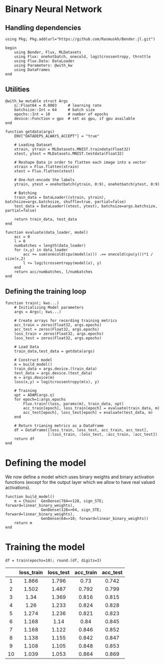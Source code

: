# Binary Neural Network
## Handling dependencies

```
using Pkg; Pkg.add(url="https://github.com/Rasmuskh/Bender.jl.git")
```

```
begin
	using Bender, Flux, MLDatasets
	using Flux: onehotbatch, onecold, logitcrossentropy, throttle
	using Flux.Data: DataLoader
	using Parameters: @with_kw
	using DataFrames
end
```

## Utilities
```
@with_kw mutable struct Args
    η::Float64 = 0.0003     # learning rate
    batchsize::Int = 64     # batch size
    epochs::Int = 10        # number of epochs
    device::Function = gpu  # set as gpu, if gpu available
end
```

```
function getdata(args)
    ENV["DATADEPS_ALWAYS_ACCEPT"] = "true"

    # Loading Dataset	
    xtrain, ytrain = MLDatasets.MNIST.traindata(Float32)
    xtest, ytest = MLDatasets.MNIST.testdata(Float32)

    # Reshape Data in order to flatten each image into a vector
    xtrain = Flux.flatten(xtrain)
    xtest = Flux.flatten(xtest)

    # One-hot-encode the labels
    ytrain, ytest = onehotbatch(ytrain, 0:9), onehotbatch(ytest, 0:9)

    # Batching
    train_data = DataLoader((xtrain, ytrain), batchsize=args.batchsize, shuffle=true, partial=false)
    test_data = DataLoader((xtest, ytest), batchsize=args.batchsize, partial=false)

    return train_data, test_data
end
```



```
function evaluate(data_loader, model)
    acc = 0
	l = 0
	numbatches = length(data_loader)
    for (x,y) in data_loader
        acc += sum(onecold(cpu(model(x))) .== onecold(cpu(y)))*1 / size(x,2)
		l += logitcrossentropy(model(x), y)
    end
    return acc/numbatches, l/numbatches
end
```

## Defining the training loop
```
function train(; kws...)
    # Initializing Model parameters 
    args = Args(; kws...)

	# Create arrays for recording training metrics
	acc_train = zeros(Float32, args.epochs)
	acc_test = zeros(Float32, args.epochs)
	loss_train = zeros(Float32, args.epochs)
	loss_test = zeros(Float32, args.epochs)
	
    # Load Data
    train_data,test_data = getdata(args)

    # Construct model
    m = build_model()
    train_data = args.device.(train_data)
    test_data = args.device.(test_data)
    m = args.device(m)
    loss(x,y) = logitcrossentropy(m(x), y)
    
    # Training
    opt = ADAM(args.η)
	for epoch=1:args.epochs	
        Flux.train!(loss, params(m), train_data, opt)
		acc_train[epoch], loss_train[epoch] = evaluate(train_data, m)
		acc_test[epoch], loss_test[epoch] = evaluate(test_data, m)
    end

	# Return trianing metrics as a DataFrame
	df = DataFrame([loss_train, loss_test, acc_train, acc_test], 
				   [:loss_train, :loss_test, :acc_train, :acc_test])
	return df
end
```
# Defining the model
We now define a model which uses binary weights and binary activation functions (except for the output layer which we allow to have real valued activations).
```
function build_model()
	m = Chain(  GenDense(784=>128, sign_STE; forward=linear_binary_weights),
                GenDense(128=>64, sign_STE; forward=linear_binary_weights),
                GenDense(64=>10; forward=linear_binary_weights))
    return m
end
```
# Training the model
```
df = train(epochs=10); round.(df, digits=3)
```

|    | loss_train | loss_test | acc_train | acc_test |
|:--:|:----------:|:---------:|:---------:|:--------:|
|  1 | 1.866      | 1.796     | 0.73      | 0.742    |
|  2 | 1.502      | 1.487     | 0.792     | 0.799    |
|  3 | 1.34       | 1.369     | 0.816     | 0.815    |
|  4 | 1.26       | 1.233     | 0.824     | 0.828    |
|  5 | 1.274      | 1.236     | 0.821     | 0.823    |
|  6 | 1.168      | 1.14      | 0.84      | 0.845    |
|  7 | 1.168      | 1.122     | 0.846     | 0.852    |
|  8 | 1.138      | 1.155     | 0.842     | 0.847    |
|  9 | 1.108      | 1.105     | 0.848     | 0.853    |
| 10 | 1.039      | 1.053     | 0.864     | 0.869    |